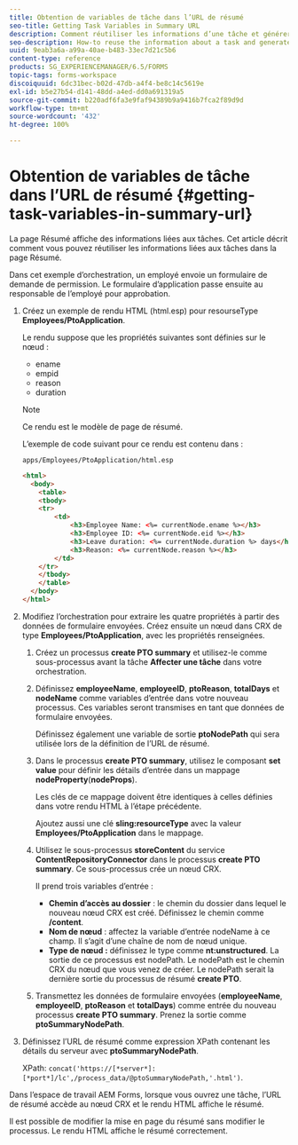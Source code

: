 ```yaml
---
title: Obtention de variables de tâche dans l’URL de résumé
seo-title: Getting Task Variables in Summary URL
description: Comment réutiliser les informations d’une tâche et générer une URL de résumé pour résumer ou décrire une tâche.
seo-description: How-to reuse the information about a task and generate a Summary URL to summarize or describe a task.
uuid: 9eab3a6a-a99a-40ae-b483-33ec7d21c5b6
content-type: reference
products: SG_EXPERIENCEMANAGER/6.5/FORMS
topic-tags: forms-workspace
discoiquuid: 6dc31bec-b02d-47db-a4f4-be8c14c5619e
exl-id: b5e27b54-d141-48dd-a4ed-dd0a691319a5
source-git-commit: b220adf6fa3e9faf94389b9a9416b7fca2f89d9d
workflow-type: tm+mt
source-wordcount: '432'
ht-degree: 100%

---
```


# Obtention de variables de tâche dans l’URL de résumé {#getting-task-variables-in-summary-url}

La page Résumé affiche des informations liées aux tâches. Cet article décrit comment vous pouvez réutiliser les informations liées aux tâches dans la page Résumé.

Dans cet exemple d’orchestration, un employé envoie un formulaire de demande de permission. Le formulaire d’application passe ensuite au responsable de l’employé pour approbation.

1. Créez un exemple de rendu HTML (html.esp) pour resourseType **Employees/PtoApplication**.

   Le rendu suppose que les propriétés suivantes sont définies sur le nœud :

   * ename
   * empid
   * reason
   * duration

   >[!NOTE]
   >
   >Ce rendu est le modèle de page de résumé.

   L’exemple de code suivant pour ce rendu est contenu dans :

   `apps/Employees/PtoApplication/html.esp`

   ```html
   <html>
     <body>
       <table>
       <tbody>
       <tr>
           <td>
               <h3>Employee Name: <%= currentNode.ename %></h3>
               <h3>Employee ID: <%= currentNode.eid %></h3>
               <h3>Leave duration: <%= currentNode.duration %> days</h3>
               <h3>Reason: <%= currentNode.reason %></h3>
           </td>
       </tr>
       </tbody>
       </table>
     </body>
   </html>
   ```

1. Modifiez l’orchestration pour extraire les quatre propriétés à partir des données de formulaire envoyées. Créez ensuite un nœud dans CRX de type **Employees/PtoApplication**, avec les propriétés renseignées.

   1. Créez un processus **create PTO summary** et utilisez-le comme sous-processus avant la tâche **Affecter une tâche** dans votre orchestration.
   1. Définissez **employeeName**, **employeeID**, **ptoReason**, **totalDays** et **nodeName** comme variables d’entrée dans votre nouveau processus. Ces variables seront transmises en tant que données de formulaire envoyées.

      Définissez également une variable de sortie **ptoNodePath** qui sera utilisée lors de la définition de l’URL de résumé.

   1. Dans le processus **create PTO summary**, utilisez le composant **set value** pour définir les détails d’entrée dans un mappage **nodeProperty**(**nodeProps**).

      Les clés de ce mappage doivent être identiques à celles définies dans votre rendu HTML à l’étape précédente.

      Ajoutez aussi une clé **sling:resourceType** avec la valeur **Employees/PtoApplication** dans le mappage.

   1. Utilisez le sous-processus **storeContent** du service **ContentRepositoryConnector** dans le processus **create PTO summary**. Ce sous-processus crée un nœud CRX.

      Il prend trois variables d’entrée :

      * **Chemin d’accès au dossier** : le chemin du dossier dans lequel le nouveau nœud CRX est créé. Définissez le chemin comme **/content**.
      * **Nom de nœud** : affectez la variable d’entrée nodeName à ce champ. Il s’agit d’une chaîne de nom de nœud unique.
      * **Type de nœud :** définissez le type comme **nt:unstructured**. La sortie de ce processus est nodePath. Le nodePath est le chemin CRX du nœud que vous venez de créer. Le nodePath serait la dernière sortie du processus de résumé **create PTO**.
   1. Transmettez les données de formulaire envoyées (**employeeName**, **employeeID**, **ptoReason** et **totalDays**) comme entrée du nouveau processus **create PTO summary**. Prenez la sortie comme **ptoSummaryNodePath**.


1. Définissez l’URL de résumé comme expression XPath contenant les détails du serveur avec **ptoSummaryNodePath**.

   XPath: `concat('https://[*server*]:[*port*]/lc',/process_data/@ptoSummaryNodePath,'.html')`.

Dans l’espace de travail AEM Forms, lorsque vous ouvrez une tâche, l’URL de résumé accède au nœud CRX et le rendu HTML affiche le résumé.

Il est possible de modifier la mise en page du résumé sans modifier le processus. Le rendu HTML affiche le résumé correctement.
